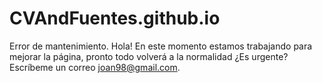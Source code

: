 # CVAndFuentes.github.io
Error de mantenimiento.
Hola! En este momento estamos trabajando para mejorar la página, pronto todo volverá a la normalidad
¿Es urgente? Escríbeme un correo joan98@gmail.com.

